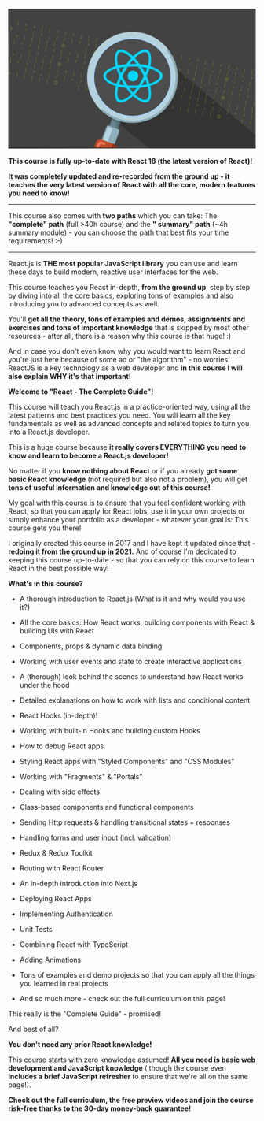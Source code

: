 ![img.png](img.png)

**This course is fully up-to-date with React 18 (the latest version of React)!**

**It was completely updated and re-recorded from the ground up - it teaches the very latest version of React with all
the core, modern features you need to know!**

---

This course also comes with **two paths** which you can take: The **"complete" path** (full >40h course) and the **"
summary" path** (~4h summary module) - you can choose the path that best fits your time requirements! :-)

---

React.js is **THE most popular JavaScript library** you can use and learn these days to build modern, reactive user
interfaces for the web.

This course teaches you React in-depth, **from the ground up**, step by step by diving into all the core basics,
exploring tons of examples and also introducing you to advanced concepts as well.

You'll **get all the theory, tons of examples and demos, assignments and exercises and tons of important knowledge**
that is skipped by most other resources - after all, there is a reason why this course is that huge! :)

And in case you don't even know why you would want to learn React and you're just here because of some ad or "the
algorithm" - no worries: ReactJS is a key technology as a web developer and **in this course I will also explain WHY
it's that important!**

**Welcome to "React - The Complete Guide"!**

This course will teach you React.js in a practice-oriented way, using all the latest patterns and best practices you
need. You will learn all the key fundamentals as well as advanced concepts and related topics to turn you into a
React.js developer.

This is a huge course because **it really covers EVERYTHING you need to know and learn to become a React.js developer!**

No matter if you **know nothing about React** or if you already **got some basic React knowledge** (not required but
also not a problem), you will get **tons of useful information and knowledge out of this course!**

My goal with this course is to ensure that you feel confident working with React, so that you can apply for React jobs,
use it in your own projects or simply enhance your portfolio as a developer - whatever your goal is: This course gets
you there!

I originally created this course in 2017 and I have kept it updated since that - **redoing it from the ground up in
2021.** And of course I'm dedicated to keeping this course up-to-date - so that you can rely on this course to learn
React in the best possible way!

**What's in this course?**

* A thorough introduction to React.js (What is it and why would you use it?)

* All the core basics: How React works, building components with React & building UIs with React

* Components, props & dynamic data binding

* Working with user events and state to create interactive applications

* A (thorough) look behind the scenes to understand how React works under the hood

* Detailed explanations on how to work with lists and conditional content

* React Hooks (in-depth)!

* Working with built-in Hooks and building custom Hooks

* How to debug React apps

* Styling React apps with "Styled Components" and "CSS Modules"

* Working with "Fragments" & "Portals"

* Dealing with side effects

* Class-based components and functional components

* Sending Http requests & handling transitional states + responses

* Handling forms and user input (incl. validation)

* Redux & Redux Toolkit

* Routing with React Router

* An in-depth introduction into Next.js

* Deploying React Apps

* Implementing Authentication

* Unit Tests

* Combining React with TypeScript

* Adding Animations

* Tons of examples and demo projects so that you can apply all the things you learned in real projects

* And so much more - check out the full curriculum on this page!

This really is the "Complete Guide" - promised!

And best of all?

**You don't need any prior React knowledge!**

This course starts with zero knowledge assumed! **All you need is basic web development and JavaScript knowledge** (
though the course even **includes a brief JavaScript refresher** to ensure that we're all on the same page!).

**Check out the full curriculum, the free preview videos and join the course risk-free thanks to the 30-day money-back
guarantee!**
